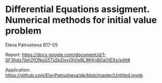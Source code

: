 # Differential Equations assigment. Numerical methods for initial value problem

Elena Patrusheva B17-05

Report: https://docs.google.com/document/d/1-SF3hdz7ibh2fONgG5TsSpDsyOh0eRL9KKnB0aOlEXs/edit#

Application: https://github.com/ElenPatrusheva/de/blob/master/Untitled.ipynb



